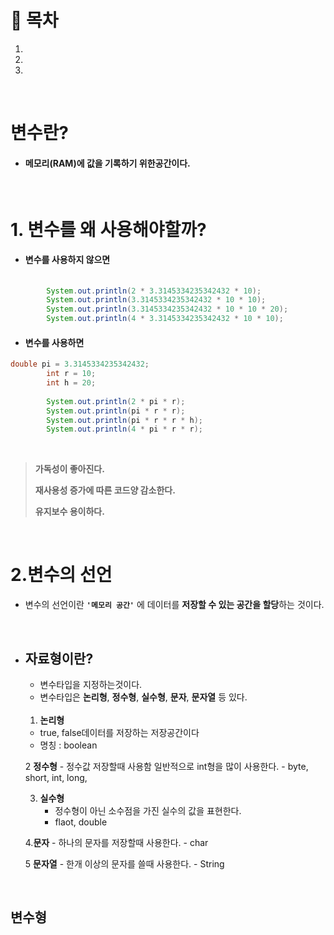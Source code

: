 # 🔖 목차

1.
2.
3.

<br/>

# 변수란?

- #### 메모리(RAM)에 값을 기록하기 위한공간이다.

<br/>

# 1. 변수를 왜 사용해야할까?

- #### 변수를 사용하지 않으면

```java
  
		System.out.println(2 * 3.3145334235342432 * 10);
		System.out.println(3.3145334235342432 * 10 * 10);
		System.out.println(3.3145334235342432 * 10 * 10 * 20);
		System.out.println(4 * 3.3145334235342432 * 10 * 10);
```

- #### 변수를 사용하면

```java
double pi = 3.3145334235342432;
		int r = 10;
		int h = 20;
		
		System.out.println(2 * pi * r);
		System.out.println(pi * r * r);
		System.out.println(pi * r * r * h);
		System.out.println(4 * pi * r * r);
```
<br>
 
 > **가독성이 좋아진다.**
 > 
 > **재사용성 증가에 따른 코드양 감소한다.**
 > 
 > **유지보수 용이하다.**

<br/>

# 2.변수의 선언

- 변수의 선언이란 <code><strong>'메모리 공간'</strong></code> 에 데이터를 **저장할 수 있는 공간을 할당**하는 것이다.

<br/>

- ## 자료형이란?

	- 변수타입을 지정하는것이다.
	- 변수타입은 **논리형**, **정수형**, **실수형**, **문자**, **문자열** 등 있다.<br><br>				
	1. **논리형**	
	- true, false데이터를 저장하는 저장공간이다
	- 명칭 : boolean
		
	2 **정수형**
		- 정수값 저장할때 사용함 일반적으로 int형을 많이 사용한다.
		- byte, short, int, long,
	
	3. **실수형**
		- 정수형이 아닌 소수점을 가진 실수의 값을 표현한다.
		- flaot, double 
		
	4.**문자**
		- 하나의 문자를 저장할때 사용한다.
		- char
		
	5 **문자열**
		- 한개 이상의 문자를 쓸때 사용한다.
		- String
		
		
<br/>

## 변수형
		
	

		
		
	
		

		
	


          
   
